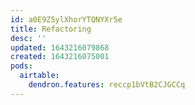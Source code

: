 ```yaml
---
id: a0E9Z5ylXhorYTQNYXr5e
title: Refactoring
desc: ''
updated: 1643216079868
created: 1643216075001
pods:
  airtable:
    dendron.features: reccp1bVtB2CJGCCq
---
```


